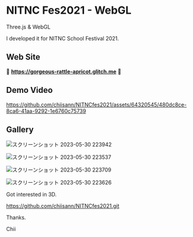 # NITNC Fes2021 - WebGL
Three.js & WebGL

I developed it for NITNC School Festival 2021.

## Web Site
🌟 **https://gorgeous-rattle-apricot.glitch.me** 🌟

## Demo Video
https://github.com/chiisann/NITNCfes2021/assets/64320545/480dc8ce-8ca6-41aa-9292-1e6760c75739

## Gallery
![スクリーンショット 2023-05-30 223942](https://github.com/chiisann/NITNCfes2021/assets/64320545/9f6d128f-28ee-4478-af48-43e59d32c74c)

![スクリーンショット 2023-05-30 223537](https://github.com/chiisann/NITNCfes2021/assets/64320545/436efc4d-042e-45d9-b865-29cdd63ed3c3)

![スクリーンショット 2023-05-30 223709](https://github.com/chiisann/NITNCfes2021/assets/64320545/5fa6a825-364c-40c4-80d7-ef943525c55c)

![スクリーンショット 2023-05-30 223626](https://github.com/chiisann/NITNCfes2021/assets/64320545/31c98fc7-85d5-4072-876a-aef5414cee63)


Got interested in 3D.

https://github.com/chiisann/NITNCfes2021.git

Thanks.

Chii
